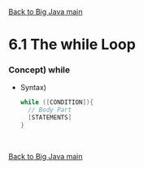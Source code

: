 [Back to Big Java main](../../main.md)

# 6.1 The while Loop
### Concept) while
- Syntax)
  ```java
  while ([CONDITION]){
    // Body Part
    [STATEMENTS]
  }
  ```



<br>

[Back to Big Java main](../../main.md)